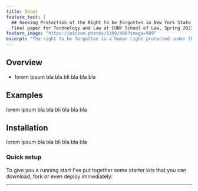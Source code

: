 ```yaml
---
title: About 
feature_text: |
  ## Seeking Protection of the Right to be Forgotten in New York State
  Final paper for Technology and Law at CUNY School of Law, Spring 2023
feature_image: "https://picsum.photos/1300/400?image=989"
excerpt: "The right to be forgotten is a human right protected under the European Constitution in the General Data Privacy Regulation Act (GDPR). A version of this right is protected under the California Consumer Act (CCA). A similar law has been proposed in New York State in NAME OF PROPOSED LAW. This paper will discuss why the right to be forgotten is an important human right, why California law does not go as far as European law in protecting this right, and whether the proposed New York law can guarantee more protections than California law in protecting our right to be forgotten."
---
```


## Overview

- lorem ipsum bla bla bli bla bla bla

## Examples

lorem ipsum bla bla bli bla bla bla

## Installation

lorem ipsum bla bla bli bla bla bla

### Quick setup

To give you a running start I've put together some starter kits that you can download, fork or even deploy immediately:

---
